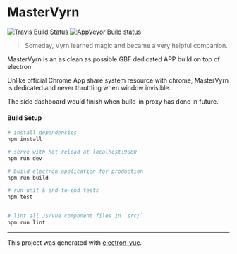 # MasterVyrn
[![Travis Build Status](https://travis-ci.org/LightouchDev/MasterVyrn.svg?branch=master)](https://travis-ci.org/LightouchDev/MasterVyrn) [![AppVeyor Build status](https://ci.appveyor.com/api/projects/status/0922t0n0tggadlvl?svg=true)](https://ci.appveyor.com/project/miaulightouch/mastervyrn)


> Someday, Vyrn learned magic and became a very helpful companion.

MasterVyrn is an as clean as possible GBF dedicated APP build on top of electron.

Unlike official Chrome App share system resource with chrome, MasterVyrn is dedicated and never throttling when window invisible.

The side dashboard would finish when build-in proxy has done in future.

#### Build Setup

``` bash
# install dependencies
npm install

# serve with hot reload at localhost:9080
npm run dev

# build electron application for production
npm run build

# run unit & end-to-end tests
npm test


# lint all JS/Vue component files in `src/`
npm run lint

```

---

This project was generated with [electron-vue](https://github.com/SimulatedGREG/electron-vue).